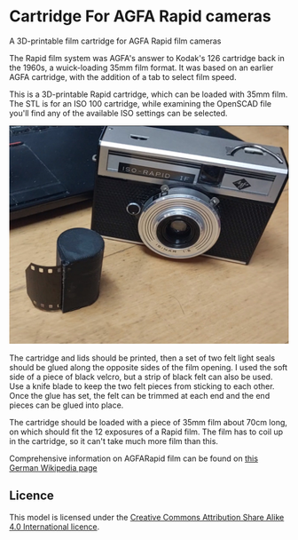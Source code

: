 # Cartridge For AGFA Rapid cameras
A 3D-printable film cartridge for AGFA Rapid film cameras

The Rapid film system was AGFA's answer to Kodak's 126 cartridge back in the 1960s, a wuick-loading 35mm film format. It was based on an earlier AGFA cartridge, with the addition of a tab to select film speed.

This is a 3D-printable Rapid cartridge, which can be loaded with 35mm film. The STL is for an ISO 100 cartridge, while examining the OpenSCAD file you'll find any of the available ISO settings can be selected.

![The cartridge, with an Agfa Rapid camera in the background](agfa-rapid-cartridge.jpg "The cartridge, with an Agfa Rapid camera in the background")

The cartridge and lids should be printed, then a set of two felt light seals should be glued along the opposite sides of the film opening. I used the soft side of a piece of black velcro, but a strip of black felt can also be used. Use a knife blade to keep the two felt pieces from sticking to each other. Once the glue has set, the felt can be trimmed at each end and the end pieces can be glued into place.

The cartridge should be loaded with a piece of 35mm film about 70cm long, on which should fit the 12 exposures of a Rapid film. The film has to coil up in the cartridge, so it can't take much more film than this. 

Comprehensive information on AGFARapid film can be found on [this German Wikipedia page](https://de.wikipedia.org/wiki/Agfa_Rapid)

## Licence

This model is licensed under the [Creative Commons Attribution Share Alike 4.0 International licence](license.md).
